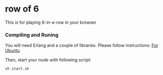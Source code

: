 row of 6
==========

This is for playing 6-in-a-row in your browser


### Compiling and Runing
You will need Erlang and a couple of libraries. Please follow instructions:
[For Ubuntu](docs/compile.md)

Then, start your node with following script:
```
sh start.sh
```

